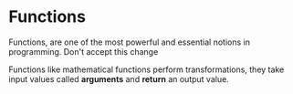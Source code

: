 # Functions

Functions, are one of the most powerful and essential notions in programming. Don't accept this change

Functions like mathematical functions perform transformations, they take input values called **arguments** and **return** an output value.

